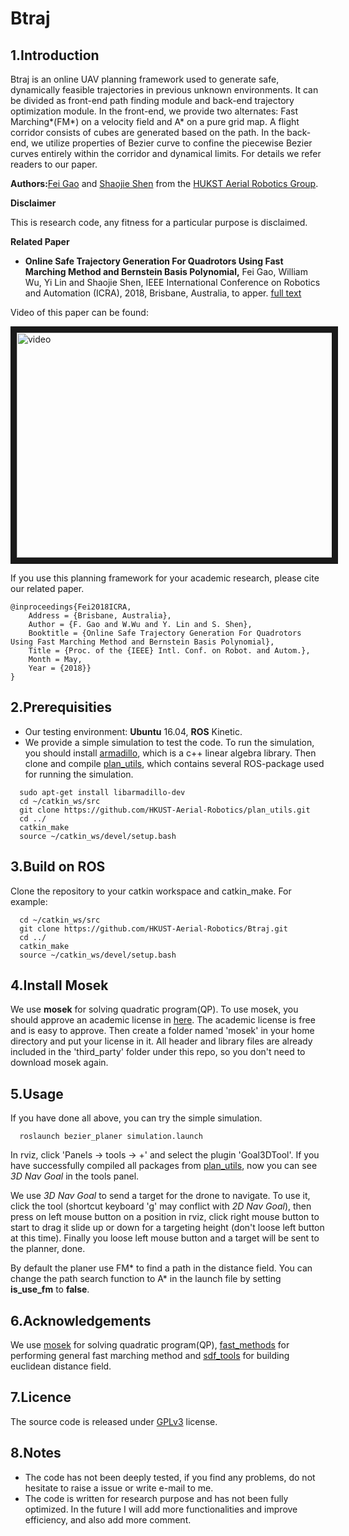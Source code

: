 # Btraj
## 1.Introduction

Btraj is an online UAV planning framework used to generate safe, dynamically feasible trajectories in previous unknown environments. It can be divided as front-end path finding module and back-end trajectory optimization module. In the front-end, we provide two alternates: Fast Marching*(FM*) on a velocity field and A* on a pure grid map. A flight corridor consists of cubes are generated based on the path. In the back-end, we utilize properties of Bezier curve to confine the piecewise Bezier curves entirely within the corridor and dynamical limits. For details we refer readers to our paper.

**Authors:**[Fei Gao](https://ustfei.com/) and [Shaojie Shen](http://www.ece.ust.hk/ece.php/profile/facultydetail/eeshaojie) from the [HUKST Aerial Robotics Group](uav.ust.hk).

**Disclaimer**

This is research code, any fitness for a particular purpose is disclaimed.

**Related Paper**
* **Online Safe Trajectory Generation For Quadrotors
Using Fast Marching Method and Bernstein Basis Polynomial,** Fei Gao, William Wu, Yi Lin and Shaojie Shen, IEEE
International Conference on Robotics and Automation (ICRA), 2018, Brisbane, Australia, to apper.
[full text](https://ecefeigao.files.wordpress.com/2018/03/icra2018fei1.pdf)

Video of this paper can be found:

<a href="https://www.youtube.com/watch?v=Dn6pXL3GqeY" target="_blank"><img src="https://img.youtube.com/vi/Dn6pXL3GqeY/0.jpg" 
alt="video" width="540" height="360" border="10" /></a>


If you use this planning framework for your academic research, please cite our related paper.
```
@inproceedings{Fei2018ICRA,
	Address = {Brisbane, Australia},
	Author = {F. Gao and W.Wu and Y. Lin and S. Shen},
	Booktitle = {Online Safe Trajectory Generation For Quadrotors
Using Fast Marching Method and Bernstein Basis Polynomial},
	Title = {Proc. of the {IEEE} Intl. Conf. on Robot. and Autom.},
	Month = May,
	Year = {2018}}
}
```
## 2.Prerequisities
- Our testing environment: **Ubuntu** 16.04, **ROS** Kinetic.
- We provide a simple simulation to test the code. To run the simulation, you should install [armadillo](http://arma.sourceforge.net/), which is a c++ linear algebra library. Then clone and compile [plan_utils](https://github.com/HKUST-Aerial-Robotics/plan_utils), which contains several ROS-package used for running the simulation.
```
  sudo apt-get install libarmadillo-dev
  cd ~/catkin_ws/src
  git clone https://github.com/HKUST-Aerial-Robotics/plan_utils.git
  cd ../
  catkin_make
  source ~/catkin_ws/devel/setup.bash
```

## 3.Build on ROS
  Clone the repository to your catkin workspace and catkin_make. For example:
```
  cd ~/catkin_ws/src
  git clone https://github.com/HKUST-Aerial-Robotics/Btraj.git
  cd ../
  catkin_make
  source ~/catkin_ws/devel/setup.bash
```

## 4.Install Mosek
We use **mosek** for solving quadratic program(QP). To use mosek, you should approve an academic license in [here](https://www.mosek.com/products/academic-licenses/). The academic license is free and is easy to approve. Then create a folder named 'mosek' in your home directory and put your license in it. All header and library files are already included in the 'third_party' folder under this repo, so you don't need to download mosek again. 

## 5.Usage
If you have done all above, you can try the simple simulation.
```
  roslaunch bezier_planer simulation.launch
```
In rviz, click 'Panels -> tools -> +' and select the plugin 'Goal3DTool'. If you have successfully compiled all packages from [plan_utils](https://github.com/HKUST-Aerial-Robotics/plan_utils), now you can see *3D Nav Goal* in the tools panel.

We use *3D Nav Goal* to send a target for the drone to navigate. To use it, click the tool (shortcut keyboard 'g' may conflict with *2D Nav Goal*), then press on left mouse button on a position in rviz, click right mouse button to start to drag it slide up or down for a targeting height (don't loose left button at this time). Finally you loose left mouse button and a target will be sent to the planner, done.

By default the planer use FM* to find a path in the distance field. You can change the path search function to A* in the launch file by setting **is_use_fm** to **false**.
## 6.Acknowledgements
  We use [mosek](https://www.mosek.com/) for solving quadratic program(QP), [fast_methods](https://github.com/jvgomez/fast_methods) for performing general fast marching method and [sdf_tools](https://github.com/UM-ARM-Lab/sdf_tools) for building euclidean distance field.

## 7.Licence
The source code is released under [GPLv3](http://www.gnu.org/licenses/) license.

## 8.Notes
- The code has not been deeply tested, if you find any problems, do not hesitate to raise a issue or write e-mail to me.
- The code is written for research purpose and has not been fully optimized. In the future I will add more functionalities and improve efficiency, and also add more comment. 
